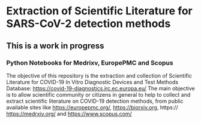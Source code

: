 # Extraction of Scientific Literature for SARS-CoV-2 detection methods

## This is a work in progress

### Python Notebooks for Medrixv, EuropePMC and Scopus

The objective of this repository is the extraction and collection  of Scientific Literature for COVID-19 In Vitro Diagnostic Devices and Test Methods Database:
https://covid-19-diagnostics.jrc.ec.europa.eu/
The main objective is to allow scientific community or citizens in general to help to collect and extract scientific literature on COVID-19 detection methods, from public available sites like https://europepmc.org/, https://biorxiv.org, https:// https://medrxiv.org/ and https://www.scopus.com/


